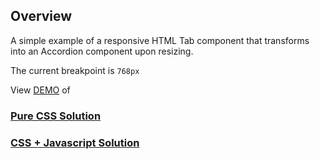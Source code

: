 ## Overview

A simple example of a responsive HTML Tab component that transforms into an Accordion component upon resizing. 

The current breakpoint is `768px`

View [DEMO](https://nik-john.github.io/responsive-accordion-tab-component) of 

### [Pure CSS Solution](https://nik-john.github.io/responsive-accordion-tab-component/v1)
### [CSS + Javascript Solution](https://nik-john.github.io/responsive-accordion-tab-component/v2)
